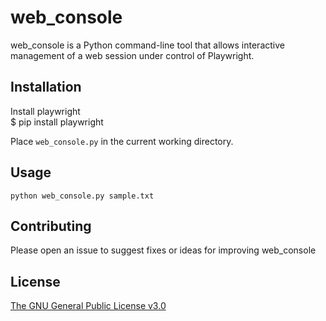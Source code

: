 # web_console

web_console is a Python command-line tool that allows interactive management of a web session under control of Playwright.

## Installation

Install playwright\
$ pip install playwright

Place `web_console.py` in the current working directory.

## Usage

`python web_console.py sample.txt`

## Contributing

Please open an issue to suggest fixes or ideas for improving web_console

## License

[The GNU General Public License v3.0](https://www.gnu.org/licenses/gpl-3.0.en.html)
